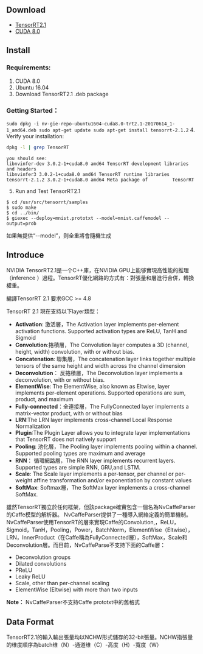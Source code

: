 
## Download
- [TensorRT2.1](https://developer.nvidia.com/nvidia-tensorrt-download) 
- [CUDA 8.0](https://developer.nvidia.com/cuda-downloads)


## Install
### Requirements:
 1. CUDA 8.0 
 2. Ubuntu 16.04
 3. Download TensorRT2.1 .deb package
 
 ### Getting Started：
 ``
    sudo dpkg -i nv-gie-repo-ubuntu1604-cuda8.0-trt2.1-20170614_1-1_amd64.deb
    sudo apt-get update
    sudo apt-get install tensorrt-2.1.2
``
 4. Verify your installation:
  ```bash
  dpkg -l | grep TensorRT
  ```
    you should see:
    libnvinfer-dev 3.0.2-1+cuda8.0 amd64 TensorRT development libraries and headers
    libnvinfer3 3.0.2-1+cuda8.0 amd64 TensorRT runtime libraries   tensorrt-2.1.2 3.0.2-1+cuda8.0 amd64 Meta package of         TensorRT


 5. Run and Test TensorRT2.1
```
$ cd /usr/src/tensorrt/samples
$ sudo make
$ cd ../bin/
$ giexec --deploy=mnist.prototxt --model=mnist.caffemodel --output=prob
```
如果無提供“--model”，则全重將會隨機生成


## Introduce
NVIDIA TensorRT2.1是一个C++庫，在NVIDIA GPU上能够實現高性能的推理（inference ）過程。TensorRT優化網路的方式有：對張量和層進行合併，轉換權重。

編譯TensorRT 2.1 要求GCC >= 4.8

TensorRT 2.1 現在支持以下layer類型：

 - **Activation**: 激活層，The Activation layer implements per-element activation functions. Supported activation types are ReLU, TanH and Sigmoid
 - **Convolution**:捲積層，The Convolution layer computes a 3D (channel, height, width) convolution, with or without bias.
 - **Concatenation**: 聯集層，The concatenation layer links together multiple tensors of the same height and width across the channel dimension
 - **Deconvolution**： 反捲積層，The Deconvolution layer implements a deconvolution, with or without bias.     
 - **ElementWise**: The ElementWise, also known as Eltwise, layer implements per-element operations. Supported operations are sum, product, and maximum
 - **Fully-connected**：全連接層，The FullyConnected layer implements a matrix-vector product, with or without bias
 - **LRN**:The LRN layer implements cross-channel Local Response Normalization
 - **Plugin**:The Plugin Layer allows you to integrate layer implementations that TensorRT does not natively support
 - **Pooling**: 池化層，The Pooling layer implements pooling within a channel. Supported pooling types are maximum and average
 - **RNN**： 循環網路層，The RNN layer implements recurrent layers. Supported types are simple RNN, GRU,and LSTM.
 - **Scale**: The Scale layer implements a per-tensor, per channel or per-weight affine transformation and/or exponentiation by constant values
 - **SoftMax**: Softmax層，The SoftMax layer implements a cross-channel SoftMax.


雖然TensorRT獨立於任何框架，但該package確實包含一個名為NvCaffeParser的Caffe模型的解析器。 NvCaffeParser提供了一種導入網絡定義的簡單機制。 NvCaffeParser使用TensorRT的層來實現Caffe的Convolution,，ReLU，Sigmoid，TanH，Pooling，Power，BatchNorm，ElementWise（Eltwise），LRN，InnerProduct（在Caffe稱為FullyConnected層），SoftMax，Scale和Deconvolution層。而目前，NvCaffeParse不支持下面的Caffe層：

- Deconvolution groups
- Dilated convolutions
- PReLU
- Leaky ReLU
- Scale, other than per-channel scaling
- ElementWise (Eltwise) with more than two inputs

**Note：** NvCaffeParser不支持Caffe prototxt中的舊格式 


## Data Format
TensorRT2.1的輸入輸出張量均以NCHW形式儲存的32-bit張量。NCHW指張量的维度順序為batch维（N）-通道维（C）-高度（H）-寬度（W）




